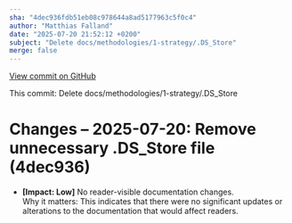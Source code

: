 ```yaml
---
sha: "4dec936fdb51eb08c978644a8ad5177963c5f0c4"
author: "Matthias Falland"
date: "2025-07-20 21:52:12 +0200"
subject: "Delete docs/methodologies/1-strategy/.DS_Store"
merge: false
---
```


[View commit on GitHub](https://github.com/TheTrustedAdvisor/FabricAdoptionFramework/commit/4dec936fdb51eb08c978644a8ad5177963c5f0c4)

This commit: Delete docs/methodologies/1-strategy/.DS_Store

# Changes – 2025-07-20: Remove unnecessary .DS_Store file (4dec936)

- **[Impact: Low]** No reader-visible documentation changes.  
Why it matters: This indicates that there were no significant updates or alterations to the documentation that would affect readers.
